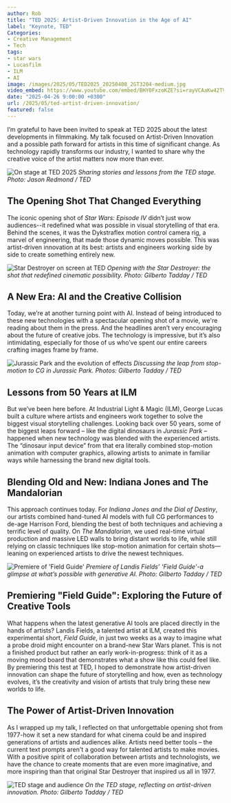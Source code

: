 ```yaml
---
author: Rob
title: "TED 2025: Artist-Driven Innovation in the Age of AI"
label: "Keynote, TED"
Categories:
- Creative Management
- Tech
tags:
- star wars
- Lucasfilm
- ILM
- AI
image: /images/2025/05/TED2025_20250408_2GT3204-medium.jpg
video_embed: https://www.youtube.com/embed/BHY0FxzoKZE?si=rayVCAaKw42TV1er
date: "2025-04-26 9:00:00 +0300"
url: /2025/05/ted-artist-driven-innovation/
featured: false
---
```


I’m grateful to have been invited to speak at TED 2025 about the latest developments in filmmaking. My talk focused on Artist-Driven Innovation and a possible path forward for artists in this time of significant change. As technology rapidly transforms our industry, I wanted to share why the creative voice of the artist matters now more than ever.

![On stage at TED 2025]( /images/2025/05/TED2025_20250408_1JR7392-medium.jpg "Speaking at TED 2025")
*Sharing stories and lessons from the TED stage. Photo: Jason Redmond / TED*

## The Opening Shot That Changed Everything

The iconic opening shot of *Star Wars: Episode IV* didn’t just wow audiences--it redefined what was possible in visual storytelling of that era. Behind the scenes, it was the Dykstraflex motion control camera rig, a marvel of engineering, that made those dynamic moves possible. This was artist-driven innovation at its best: artists and engineers working side by side to create something entirely new.

![Star Destroyer on screen at TED]( /images/2025/05/TED2025_20250408_1GT2795-medium.jpg "Opening with the Star Destroyer at TED")
*Opening with the Star Destroyer: the shot that redefined cinematic possibility. Photo: Gilberto Tadday / TED*

## A New Era: AI and the Creative Collision

Today, we’re at another turning point with AI. Instead of being introduced to these new technologies with a spectacular opening shot of a movie, we're reading about them in the press. And the headlines aren’t very encouraging about the future of creative jobs. The technology is impressive, but it’s also intimidating, especially for those of us who’ve spent our entire careers crafting images frame by frame.

![Jurassic Park and the evolution of effects]( /images/2025/05/TED2025_20250408_1GT2816-medium.jpg "Jurassic Park and the evolution of effects")
*Discussing the leap from stop-motion to CG in Jurassic Park. Photos: Gilberto Tadday / TED*

## Lessons from 50 Years at ILM

But we’ve been here before. At Industrial Light & Magic (ILM), George Lucas built a culture where artists and engineers work together to solve the biggest visual storytelling challenges. Looking back over 50 years, some of the biggest leaps forward – like the digital dinosaurs in *Jurassic Park* – happened when new technology was blended with the experienced artists. The “dinosaur input device” from that era literally combined stop-motion animation with computer graphics, allowing artists to animate in familiar ways while harnessing the brand new digital tools.

## Blending Old and New: Indiana Jones and The Mandalorian

This approach continues today. For *Indiana Jones and the Dial of Destiny*, our artists combined hand-tuned AI models with full CG performances to de-age Harrison Ford, blending the best of both techniques and achieving a terrific level of quality. On *The Mandalorian*, we used real-time virtual production and massive LED walls to bring distant worlds to life, while still relying on classic techniques like stop-motion animation for certain shots—leaning on experienced artists to drive the newest techniques.

![Premiere of 'Field Guide']( /images/2025/05/TED2025_20250408_1GT2926-medium.jpg "Premiere of 'Field Guide'")
*Premiere of Landis Fields’ 'Field Guide'-a glimpse at what’s possible with generative AI. Photo: Gilberto Tadday / TED*

## Premiering "Field Guide": Exploring the Future of Creative Tools

What happens when the latest generative AI tools are placed directly in the hands of artists? Landis Fields, a talented artist at ILM, created this experimental short, *Field Guide*, in just two weeks as a way to imagine what a probe droid might encounter on a brand-new Star Wars planet. This is not a finished product but rather an early work-in-progress: think of it as a moving mood board that demonstrates what a show like this could feel like. By premiering this test at TED, I hoped to demonstrate how artist-driven innovation can shape the future of storytelling and how, even as technology evolves, it’s the creativity and vision of artists that truly bring these new worlds to life.

## The Power of Artist-Driven Innovation

As I wrapped up my talk, I reflected on that unforgettable opening shot from 1977-how it set a new standard for what cinema could be and inspired generations of artists and audiences alike. Artists need better tools – the current text prompts aren't a good way for talented artists to make movies. With a positive spirit of collaboration between artists and technologists, we have the chance to create moments that are even more imaginative, and more inspiring than that original Star Destroyer that inspired us all in 1977. 

![TED stage and audience]( /images/2025/05/TED2025_20250408_2GT3204-medium.jpg "TED stage and audience")
*On the TED stage, reflecting on artist-driven innovation. Photo: Gilberto Tadday / TED*
